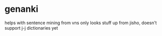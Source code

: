 # genanki
helps with sentence mining from vns
only looks stuff up from jisho, doesn't support j-j dictionaries yet
